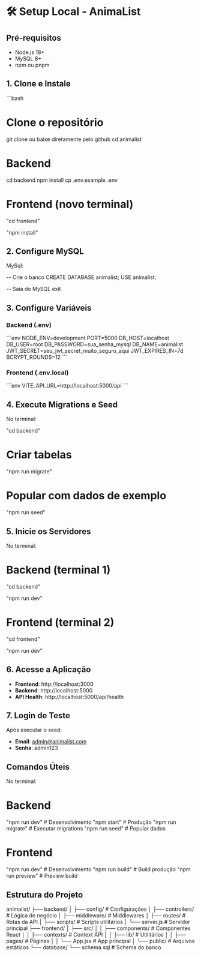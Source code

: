 # 🛠️ Setup Local - AnimaList

## Pré-requisitos
- Node.js 18+
- MySQL 8+
- npm ou pnpm

## 1. Clone e Instale

\`\`\`bash
# Clone o repositório
git clone <seu-repo> ou baixe diretamente pelo github
cd animalist

# Backend
cd backend
npm install
cp .env.example .env

# Frontend (novo terminal)
"cd frontend"

"npm install"


## 2. Configure MySQL

MySql:

-- Crie o banco
CREATE DATABASE animalist;
USE animalist;

-- Saia do MySQL
exit


## 3. Configure Variáveis

### Backend (.env)
\`\`\`env
NODE_ENV=development
PORT=5000
DB_HOST=localhost
DB_USER=root
DB_PASSWORD=sua_senha_mysql
DB_NAME=animalist
JWT_SECRET=seu_jwt_secret_muito_seguro_aqui
JWT_EXPIRES_IN=7d
BCRYPT_ROUNDS=12
\`\`\`

### Frontend (.env.local)
\`\`\`env
VITE_API_URL=http://localhost:5000/api
\`\`\`

## 4. Execute Migrations e Seed

No terminal:

"cd backend"

# Criar tabelas

"npm run migrate"

# Popular com dados de exemplo

"npm run seed"


## 5. Inicie os Servidores

No terminal:

# Backend (terminal 1)
"cd backend"

"npm run dev"

# Frontend (terminal 2)  
"cd frontend"

"npm run dev"


## 6. Acesse a Aplicação

- **Frontend**: http://localhost:3000
- **Backend**: http://localhost:5000
- **API Health**: http://localhost:5000/api/health

## 7. Login de Teste

Após executar o seed:
- **Email**: admin@animalist.com
- **Senha**: admin123

## Comandos Úteis

No terminal:

# Backend
"npm run dev"      # Desenvolvimento
"npm start"       # Produção
"npm run migrate"  # Executar migrations
"npm run seed"    # Popular dados

# Frontend
"npm run dev"     # Desenvolvimento
"npm run build"   # Build produção
"npm run preview"  # Preview build


## Estrutura do Projeto


animalist/
├── backend/
│   ├── config/          # Configurações
│   ├── controllers/     # Lógica de negócio
│   ├── middleware/      # Middlewares
│   ├── routes/          # Rotas da API
│   ├── scripts/         # Scripts utilitários
│   └── server.js        # Servidor principal
├── frontend/
│   ├── src/
│   │   ├── components/  # Componentes React
│   │   ├── contexts/    # Context API
│   │   ├── lib/         # Utilitários
│   │   ├── pages/       # Páginas
│   │   └── App.jsx      # App principal
│   └── public/          # Arquivos estáticos
└── database/
    └── schema.sql       # Schema do banco
